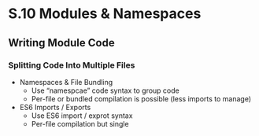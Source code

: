# S.10 Modules & Namespaces

## Writing Module Code

### Splitting Code Into Multiple Files

-   Namespaces & File Bundling
    -   Use “namespcae” code syntax to group code
    -   Per-file or bundled compilation is possible (less imports to manage)
-   ES6 Imports / Exports
    -   Use ES6 import / exprot syntax
    -   Per-file compilation but single <script> import
    -   Building via third-party tools (e.g. Webpack) is possible.

---

[<PREV](./230502.md) || [NEXT>](./230504.md)
